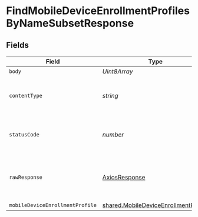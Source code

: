 # FindMobileDeviceEnrollmentProfilesByNameSubsetResponse


## Fields

| Field                                                                                               | Type                                                                                                | Required                                                                                            | Description                                                                                         |
| --------------------------------------------------------------------------------------------------- | --------------------------------------------------------------------------------------------------- | --------------------------------------------------------------------------------------------------- | --------------------------------------------------------------------------------------------------- |
| `body`                                                                                              | *Uint8Array*                                                                                        | :heavy_minus_sign:                                                                                  | N/A                                                                                                 |
| `contentType`                                                                                       | *string*                                                                                            | :heavy_check_mark:                                                                                  | HTTP response content type for this operation                                                       |
| `statusCode`                                                                                        | *number*                                                                                            | :heavy_check_mark:                                                                                  | HTTP response status code for this operation                                                        |
| `rawResponse`                                                                                       | [AxiosResponse](https://axios-http.com/docs/res_schema)                                             | :heavy_check_mark:                                                                                  | Raw HTTP response; suitable for custom response parsing                                             |
| `mobileDeviceEnrollmentProfile`                                                                     | [shared.MobileDeviceEnrollmentProfile](../../../sdk/models/shared/mobiledeviceenrollmentprofile.md) | :heavy_minus_sign:                                                                                  | OK                                                                                                  |